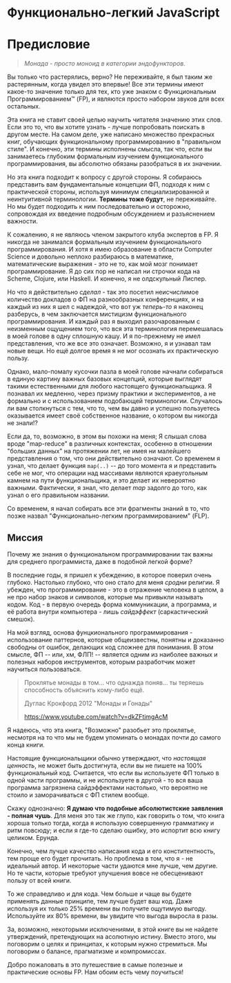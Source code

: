 # Функционально-легкий JavaScript
# Предисловие

> *Монада - просто моноид в категории эндофункторов.*

Вы только что растерялись, верно? Не переживайте, я был таким же растерянным, когда увидел это впервые! Все эти термины имеют какое-то значение только для тех, кто уже знаком с Функциональным Программированием&trade; (FP), и являются просто набором звуков для всех остальных.

Эта книга не ставит своей целью научить читателя значению этих слов. Если это то, что вы хотите узнать - лучше попробовать поискать в другом месте. На самом деле, уже написано множество прекрасных книг, обучающих функциональному программированию в "правильном стиле". И конечно, эти термины исполнены смысла, так что, если вы занимаетесь глубоким формальным изучением функционального программирования, вы абсолютно обязаны разобраться в их значении.

Но эта книга подходит к вопросу с другой стороны. Я собираюсь представить вам фундаментальные концепции ФП, подходя к ним с практической стороны, используя минимум специализированной и неинтуитивной терминологии.  **Термины тоже будут**, не переживайте. Но мы будет подходить к ним последовательно и осторожно, сопровождая их введение подробным обсуждением и разъяснением важности.

К сожалению, я не являюсь членом закрытого клуба экспертов в FP. Я никогда не занимался формальным изучением функционального программирования. И хотя я имею образование в области Computer Science и довольно неплохо разбираюсь в математике, математические выражения - это не то, как мой мозг понимает программирование. Я до сих пор не написал ни строчки кода на Scheme, Clojure, или Haskell. И конечно, я не олдскульный Лиспер.

Но что я действительно *сделал*  - так это посетил неисчислимое количество докладов о ФП на разнообразных конференциях, и на каждый из них я шел с надеждой, что вот уж *теперь-то* я наконец разберусь, в чем заключается мистицизм функционального программирования. И каждый раз я выходил разочарованным с неизменным ощущением того, что вся эта терминология перемешалась в моей голове в одну сплошную кашу. И я по-прежнему не имел представления, что же все это означает. Возможно, я и узнавал там новые вещи. Но ещё долгое время я не мог осознать их практическую пользу.

Однако, мало-помалу кусочки пазла в моей голове начнали собираться в единую картину важных базовых концепций, которые выглядят такими естественными для любого настоящего функциональщика. Я познавал их медленно, через призму практики и экспериментов, а не формально и с использованием подобающей терминологии. Случалось ли вам столкнуться с тем, что то, чем вы давно и успешно пользуетесь оказывается имеет своё собственное название, о котором вы никогда не знали!?

Если да, то, возможно, в этом вы похожи на меня; Я слышал слова вроде "map-reduce" в различных контекстах, особенно в отношении "больших данных" на протяжении лет, не имея ни малейшего представления о том, что они действительно означают. Со временем я узнал, что делает функция `map(..)`  -- до того момента я и представить себе не мог, что операции над массивами являются краеугольным камнем на пути функциональщика, и это делает их невероятно важными. Фактически, я знал, что делает *map* задолго до того, как узнал о его правильном названии.

Со временем, я начал собирать все эти фрагменты знаний в то, что позже назвал "Функционально-легким программированием" (FLP).

## Миссия

Почему же знания о функциональном программировании так важны для среднего программиста, даже в подобной легкой форме?

В последние годы, я пришел к убеждению, в которое поверил очень глубоко. Настолько глубоко, что оно стало для меня *сродни* религии. Я убежден, что программирование - это в отражение человека в целом, а не про набор знаков и символов, которые мы привыкли называть кодом. Код - в первую очередь форма коммуникации, а программа, и её работа внутри компьютера - лишь *сайдэффект* (саркастический смешок).

На мой взгляд, основа фунцкионального программирования - использование паттернов, которые общеизвестны, понятны и доказанно свободны от ошибок, делающих код сложнее для понимания. В этом смысле, ФП -- или, хм, ФЛП! -- является одним из наиболее важных и полезных наборов инструментов, которым разработчик может научиться пользоваться.

> Проклятье монады в том... что однажда поняв... ты теряешь способность объяснить кому-либо ещё.
>
> Дуглас Крокфорд 2012 "Монады и Гонады"
>
> https://www.youtube.com/watch?v=dkZFtimgAcM

Я надеюсь, что эта книга, "Возможно" разобьет это проклятье, несмотря на то что мы не будем упоминать о монадах почти до самого конца книги.

Настоящие функциональщики обычно утверждают, что *настоящая ценность*, не может быть достигнута, если вы не пишете на 100% функциональный код. Считается, что если вы используете ФП только в одной части программы, и не используете в другой - то вся ваша программа загрязнена сайдэффектами настолько, что вероятно не стоило и заморачиваться с ФП стилем вообще.

Скажу однозначно: **Я думаю что подобные абсолютистские заявления - полная чушь**. Для меня это так же глупо, как говорить о том, что книга хороша только тогда, когда я использую совершенную грамматику и ритм повсюду; и если я где-то сделаю ошибку, это испортит всю книгу целиком. Ерунда.

Конечно, чем лучше качество написания кода и его конститентность, тем проще его будет прочитать. Но проблема в том, что я - не идеальный автор. И некоторые части удаются мне лучше, чем другие. Но те части, которые требуют улучшения вовсе не обесценивают пользу от всей книги.

То же справедливо и для кода. Чем больше и чаще вы будете применять данные принципе, тем лучше будет ваш код. Даже используя их только 25% времени вы получите ощутимую выгоду. Используйте их 80% времени, вы увидите что выгода выросла в разы.

За, возможно, некоторыми исключениями, в этой книге вы не найдете утверждений, претендующих на асолютную истину. Вместо этого, мы поговорим о целях и принципах, к которым нужно стремиться. Мы поговорим о балансе, прагматизме и компромиссах.

Добро пожаловать в это путешествие в самые полезные и практические основы FP. Нам обоим есть чему поучиться!
